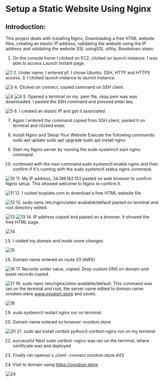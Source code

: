 # Setup a Static Website Using Nginx

## Introduction: 
This project deals with installing Nginx, Downloading a free HTML website files, creating an elastic IP address, validating the website using the IP address and validating the website SSL usingSSL utility.
Breakdown steps:
1.	On the console home I clicked on EC2, clicked on launch instance. I was able to access Launch Instant page.

![1](img/img2.png)
2.	Under name, I entered p1. I chose Ubuntu. SSH, HTTP and HTTPS access.
3.	I clicked launch instance to launch instance.

![3](img/img3.png)
4.	Clicked on connect, copied command on SSH client.

![4](img/img%204.png)
![4](img/img5.png)
5.	Opened a terminal on my .pem file, okay.pem was was downloaded. I pasted the SSH command and 
pressed enter key.

![5](img/img6.png)
6.	I created an elastic IP and got it associated.

7.	Again I entered the command copied from SSH client, pasted it on terminal and clicked enter.

8. Install Nginx and Setup Your Website
   Execute the following commands:
   sudo apt update
   sudo apt upgrade
   sudo apt install nginx
9. Start my Nginx server by running the sudo     systemctl start nginx command.

10. continued with the next command:sudo systemctl enable nginx and then confirm if it's running with the sudo systemctl status nginx command.

![10](img/img9.png)
11.	My IP address, 34.198.162.153 pasted on web browser to confirm Nginx setup. This showed welcome to Nginx to confirm it.

![11](img/img10.png)
12.	I visited tooplate.com to download a free HTML website file.

![12](img/img11.png)
13.	sudo nano /etc/nginx/sites-available/default pasted on terminal and root directory edited.

![13](img/img12.png)
![13](img/img13.png)
14.	IP address copied and pasted on a browser. It showed the free HTML page.

![14](img/img14.png)

15.	I visited my domain and made some changes.

![15](img/img15.png)

16.	Domain name entered on route 53 (AWS)

![16](img/img16.png)
17. Records under value, copied. Drop custom DNS on domain and paste records copied.

![17](img/img17.png)
18.	sudo nano /etc/nginx/sites-available/default. This command was ran on the terminal and root, 
    the server name edited to domain name: ovodom.store www.ovodom.store and saved. 

![18](img/img18.png)

19.	sudo systemctl restart nginx run on terminal.

20.	Domain name entered on browser: ovodom.store

![20](img/img19.png)
21.	sudo apt install certbot python3-certbot-nginx run on my terminal

22.	successful Next sudo certbot –nginx was ran on the terminal, where certificate was and deployed
23.	Finally ran openssl s_client -connect ovodom.store:443

24.	Visit to domain using https://ovodom.store.

![24](img/img20.png)






